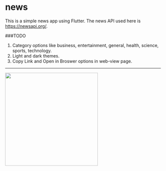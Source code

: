 # news

This is a simple news app using Flutter. The news API used here is https://newsapi.org/.
  
###TODO
1. Category options like business, entertainment, general, health, science, sports, technology.
2. Light and dark themes.
3. Copy Link and Open in Broswer options in web-view page.


  <hr>
<img src="https://github.com/varamsky/news/blob/master/Screenshot_20200311-203918.jpeg" width="300"/>

